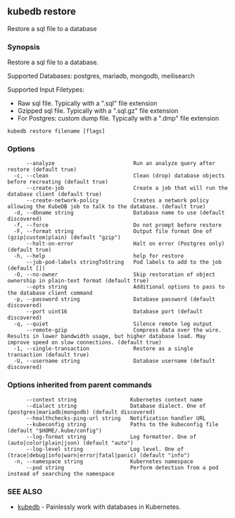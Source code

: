 ## kubedb restore

Restore a sql file to a database

### Synopsis

Restore a sql file to a database.

Supported Databases:
  postgres, mariadb, mongodb, meilisearch

Supported Input Filetypes:
  - Raw sql file. Typically with a ".sql" file extension
  - Gzipped sql file. Typically with a ".sql.gz" file extension
  - For Postgres: custom dump file. Typically with a ".dmp" file extension

```
kubedb restore filename [flags]
```

### Options

```
      --analyze                         Run an analyze query after restore (default true)
  -c, --clean                           Clean (drop) database objects before recreating (default true)
      --create-job                      Create a job that will run the database client (default true)
      --create-network-policy           Creates a network policy allowing the KubeDB job to talk to the database. (default true)
  -d, --dbname string                   Database name to use (default discovered)
  -f, --force                           Do not prompt before restore
  -F, --format string                   Output file format One of (gzip|custom|plain) (default "gzip")
      --halt-on-error                   Halt on error (Postgres only) (default true)
  -h, --help                            help for restore
      --job-pod-labels stringToString   Pod labels to add to the job (default [])
  -O, --no-owner                        Skip restoration of object ownership in plain-text format (default true)
      --opts string                     Additional options to pass to the database client command
  -p, --password string                 Database password (default discovered)
      --port uint16                     Database port (default discovered)
  -q, --quiet                           Silence remote log output
      --remote-gzip                     Compress data over the wire. Results in lower bandwidth usage, but higher database load. May improve speed on slow connections. (default true)
  -1, --single-transaction              Restore as a single transaction (default true)
  -U, --username string                 Database username (default discovered)
```

### Options inherited from parent commands

```
      --context string                 Kubernetes context name
      --dialect string                 Database dialect. One of (postgres|mariadb|mongodb) (default discovered)
      --healthchecks-ping-url string   Notification handler URL
      --kubeconfig string              Paths to the kubeconfig file (default "$HOME/.kube/config")
      --log-format string              Log formatter. One of (auto|color|plain|json) (default "auto")
      --log-level string               Log level. One of (trace|debug|info|warn|error|fatal|panic) (default "info")
  -n, --namespace string               Kubernetes namespace
      --pod string                     Perform detection from a pod instead of searching the namespace
```

### SEE ALSO

* [kubedb](kubedb.md)	 - Painlessly work with databases in Kubernetes.


